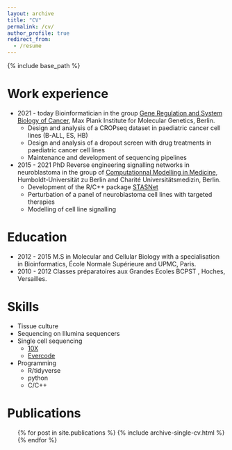 ```yaml
---
layout: archive
title: "CV"
permalink: /cv/
author_profile: true
redirect_from:
  - /resume
---
```


{% include base_path %}

Work experience
======
* 2021 - today Bioinformatician in the group <a href="https://www.molgen.mpg.de/166100/Gene-Regulation-and-Systems-Biology-of-Cancer">Gene Regulation and System Biology of Cancer</a>, Max Plank Institute for Molecular Genetics, Berlin.
    * Design and analysis of a CROPseq dataset in paediatric cancer cell lines (B-ALL, ES, HB)
    * Design and analysis of a dropout screen with drug treatments in paediatric cancer cell lines
    * Maintenance and development of sequencing pipelines
* 2015 - 2021 PhD Reverse engineering signalling networks in neuroblastoma in the group of <a href='http://sys-bio.net'>Computationnal Modelling in Medicine</a>, Humboldt-Universität zu Berlin and Charité Universitätsmedizin, Berlin.
    * Development of the R/C++ package <a href="https://github.com/molsysbio/STASNet">STASNet</a>
    * Perturbation of a panel of neuroblastoma cell lines with targeted therapies
    * Modelling of cell line signalling

Education
======
* 2012 - 2015 M.S in Molecular and Cellular Biology with a specialisation in Bioinformatics, École Normale Supérieure and UPMC, Paris.
* 2010 - 2012 Classes préparatoires aux Grandes Ecoles BCPST , Hoches, Versailles.
  
Skills
======
* Tissue culture
* Sequencing on Illumina sequencers
* Single cell sequencing
    * <a href="https://www.10xgenomics.com/products/single-cell-gene-expression">10X</a>
    * <a href="https://www.parsebiosciences.com/products/evercode-whole-transcriptome">Evercode</a>
* Programming
  * R/tidyverse
  * python
  * C/C++

Publications
======
  <ul>{% for post in site.publications %}
    {% include archive-single-cv.html %}
  {% endfor %}</ul>
  
<!--
Talks
======
  <ul>{% for post in site.talks %}
    {% include archive-single-talk-cv.html %}
  {% endfor %}</ul>
  
Teaching
======
  <ul>{% for post in site.teaching %}
    {% include archive-single-cv.html %}
  {% endfor %}</ul>
  
Service and leadership
======
* Currently signed in to 43 different slack teams
-->
